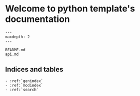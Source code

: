 # Welcome to python template's documentation

```{toctree}
---
maxdepth: 2
---

README.md
api.md
```

## Indices and tables

```{eval-rst}
- :ref:`genindex`
- :ref:`modindex`
- :ref:`search` 
```

